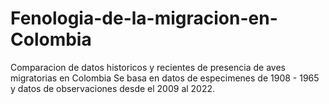 # Fenologia-de-la-migracion-en-Colombia
Comparacion de datos historicos y recientes de presencia de aves migratorias en Colombia
Se basa en datos de especimenes de 1908 - 1965 y datos de observaciones desde el 2009 al 2022.

